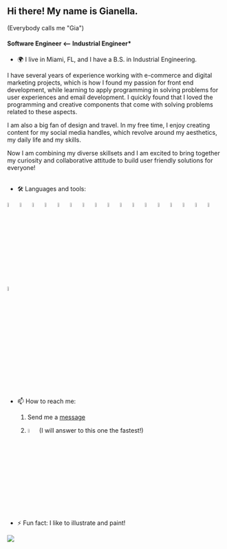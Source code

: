 ## Hi there! My name is Gianella.
(Everybody calls me "Gia")

#### Software Engineer <-- Industrial Engineer*

- 🌍 I live in Miami, FL, and I have a B.S. in Industrial Engineering.


I have several years of experience working with e-commerce and digital marketing projects, which is how I found my passion for front end development, while learning to apply programming in solving problems for user experiences and email development. I quickly found that I loved the programming and creative components that come with solving problems related to these aspects.

I am also a big fan of design and travel. In my free time, I enjoy creating content for my social media handles, which revolve around my aesthetics, my daily life and my skills.

Now I am combining my diverse skillsets and I am excited to bring together my curiosity and collaborative attitude to build user friendly solutions for everyone!
<br><br>

- 🛠️ Languages and tools:

<div> 
<img src="https://cdn.jsdelivr.net/gh/devicons/devicon/icons/html5/html5-original.svg" title="HTML5" alt="HTML5" width="5%"/>
          
<img src="https://cdn.jsdelivr.net/gh/devicons/devicon/icons/css3/css3-original.svg" title="CSS3" alt="CSS3" width="5%"/>

<img src="https://cdn.jsdelivr.net/gh/devicons/devicon/icons/javascript/javascript-original.svg" title="Javascript" alt="Javascript" width="5%"/>

<img src="https://cdn.jsdelivr.net/gh/devicons/devicon/icons/react/react-original.svg" title="react" alt="react" width="5%"/>

<img src="https://cdn.jsdelivr.net/gh/devicons/devicon/icons/bootstrap/bootstrap-original.svg" title="bootstrap" alt="bootstrap" width="5%" />

<img src="https://cdn.jsdelivr.net/gh/devicons/devicon/icons/nodejs/nodejs-original-wordmark.svg" title="nodejs" alt="nodejs" width="5%"/>

<img src="https://cdn.jsdelivr.net/gh/devicons/devicon/icons/npm/npm-original-wordmark.svg" title="npm" alt="npm" width="5%"/>
          
<img src="https://cdn.jsdelivr.net/gh/devicons/devicon/icons/express/express-original.svg" title="express" alt="express" width="5%"/>
   
<img src="https://cdn.jsdelivr.net/gh/devicons/devicon/icons/python/python-original-wordmark.svg" title="python" alt="python" width="5%"/>
          
<img src="https://cdn.jsdelivr.net/gh/devicons/devicon/icons/django/django-plain.svg" title="django" alt="django" width="5%"/>
              
<img src="https://cdn.jsdelivr.net/gh/devicons/devicon/icons/git/git-plain-wordmark.svg" title="git" alt="git" width="5%" />    
	
<img src="https://cdn.jsdelivr.net/gh/devicons/devicon/icons/mongodb/mongodb-plain-wordmark.svg" title="mongodb" alt="mongodb" width="5%" />
          
<img src="https://cdn.jsdelivr.net/gh/devicons/devicon/icons/postgresql/postgresql-plain-wordmark.svg" title="postgreSQL" alt="postgreSQL" width="5%"/>

<img src="https://cdn.jsdelivr.net/gh/devicons/devicon/icons/foundation/foundation-original-wordmark.svg" title="foundation" alt="foundation" width="5%"  />
          
<img src="https://cdn.jsdelivr.net/gh/devicons/devicon/icons/illustrator/illustrator-plain.svg" title="illustrator" alt="illustrator" width="5%" />
<img src="https://cdn.jsdelivr.net/gh/devicons/devicon/icons/photoshop/photoshop-plain.svg" title="photoshop" alt="photoshop" width="5%"/>

<img src="https://cdn.jsdelivr.net/gh/devicons/devicon/icons/figma/figma-original.svg" title="figma" alt="figma" width="5%" />     

<img src="https://cdn.jsdelivr.net/gh/devicons/devicon/icons/webpack/webpack-original.svg" title="webpack" alt="webpack" width="5%"/>

</div>

<br><br>
- 📫 How to reach me:

	1. Send me a [message](https://gianellin.github.io/portfolio_website/#contact)


	1. <a href="https://www.linkedin.com/in/gianellacch/"><img src="https://cdn.jsdelivr.net/gh/devicons/devicon/icons/linkedin/linkedin-original.svg" title="linkedin" alt="linkedin" width="5%" ></a> (I will answer to this one the fastest!)

- ⚡ Fun fact: I like to illustrate and paint!

<img src="https://github-readme-streak-stats.herokuapp.com/?user=gianellin&theme=buefy-dark&hide_border=true&mode=weekly" />

<!-- <br> -->

<!-- <img src="https://github-readme-stats.vercel.app/api/top-langs/?username=gianellin&layout=compact&card_width=400&theme=aura" /> -->
